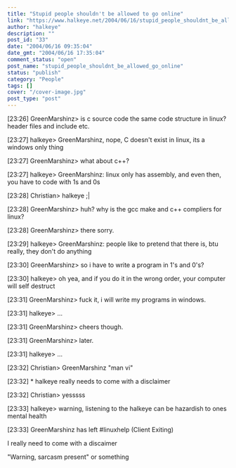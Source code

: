 ```yaml
---
title: "Stupid people shouldn't be allowed to go online"
link: "https://www.halkeye.net/2004/06/16/stupid_people_shouldnt_be_allowed_go_online/"
author: "halkeye"
description: ""
post_id: "33"
date: "2004/06/16 09:35:04"
date_gmt: "2004/06/16 17:35:04"
comment_status: "open"
post_name: "stupid_people_shouldnt_be_allowed_go_online"
status: "publish"
category: "People"
tags: []
cover: "/cover-image.jpg"
post_type: "post"
---
```


[23:26] GreenMarshinz> is c source code the same code structure in linux? header files and include etc.  

[23:27] halkeye> GreenMarshinz, nope, C doesn't exist in linux, its a windows only thing  

[23:27] GreenMarshinz> what about c++?  

[23:27] halkeye> GreenMarshinz: linux only has assembly, and even then, you have to code with 1s and 0s  

[23:28] Christian> halkeye ;|  

[23:28] GreenMarshinz> huh? why is the gcc make and c++ compliers for linux?  

[23:28] GreenMarshinz> there sorry.  

[23:29] halkeye> GreenMarshinz: people like to pretend that there is, btu really, they don't do anything  

[23:30] GreenMarshinz> so i have to write a program in 1's and 0's?  

[23:30] halkeye> oh yea, and if you do it in the wrong order, your computer will self destruct  

[23:31] GreenMarshinz> fuck it, i will write my programs in windows.  

[23:31] halkeye> ...  

[23:31] GreenMarshinz> cheers though.  

[23:31] GreenMarshinz> later.  

[23:31] halkeye> ...  

[23:32] Christian> GreenMarshinz "man vi"  

[23:32] * halkeye really needs to come with a disclaimer  

[23:32] Christian> yesssss  

[23:33] halkeye> warning, listening to the halkeye can be hazardish to ones mental health  

[23:33] GreenMarshinz has left #linuxhelp (Client Exiting)

I really need to come with a discaimer  

"Warning, sarcasm present" or something